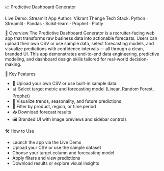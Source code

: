 📈 Predictive Dashboard Generator

Live Demo: Streamlit App
Author: Vikrant Thenge
Tech Stack: Python · Streamlit · Pandas · Scikit-learn · Prophet · Plotly

🚀 Overview
The Predictive Dashboard Generator is a recruiter-facing web app that transforms raw business data into actionable forecasts. Users can upload their own CSV or use sample data, select forecasting models, and visualize predictions with confidence intervals — all through a clean, branded UI.
This app demonstrates end-to-end data engineering, predictive modeling, and dashboard design skills tailored for real-world decision-making.

🎯 Key Features
- 📁 Upload your own CSV or use built-in sample data
- 📊 Select target metric and forecasting model (Linear, Random Forest, Prophet)
- 📅 Visualize trends, seasonality, and future predictions
- 🧠 Filter by product, region, or time period
- 📥 Download forecast results
- 🖼️ Branded UI with image previews and sidebar controls

🛠️ How to Use
- Launch the app via the Live Demo
- Upload your CSV or use the sample dataset
- Choose your target column and forecasting model
- Apply filters and view predictions
- Download results or explore visual insights
